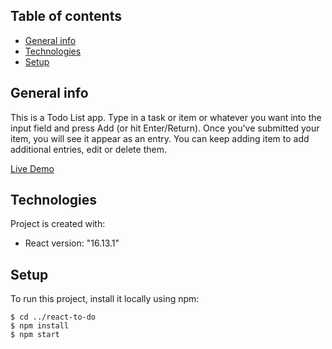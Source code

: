 ## Table of contents
* [General info](#general-info)
* [Technologies](#technologies)
* [Setup](#setup)

## General info
This is a Todo List app. Type in a task or item or whatever you want into the input field and press Add (or hit Enter/Return). Once you've submitted your item, you will see it appear as an entry. You can keep adding item to add additional entries, edit or delete them.

[Live Demo](https://msynko.github.io/react-todo/)


## Technologies
Project is created with:
* React version: "16.13.1"

## Setup
To run this project, install it locally using npm:

```
$ cd ../react-to-do
$ npm install
$ npm start
```